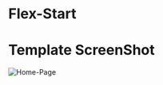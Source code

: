 # Flex-Start

# Template ScreenShot
![Home-Page](https://github.com/Arshsandal/Flex-Start/assets/124792150/db1e620c-db3e-40ff-8f00-e721ab41a783)
